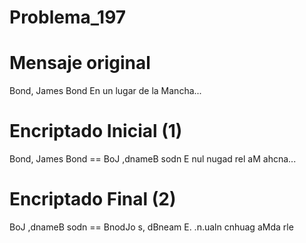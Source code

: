 # Problema_197

# Mensaje original
Bond, James Bond
En un lugar de la Mancha...
# Encriptado Inicial (1)
Bond, James Bond == BoJ ,dnameB sodn
E nul nugad rel aM ahcna...
<!-- Cuando haya 2 o mas caracteres que no sean vocales juntos (se convertirá en una string aparte) se invertiran las posiciones, es decir:
1234 == 4321 | (Bo)nd, J(ames) == J ,dn -->
# Encriptado Final (2)
BoJ ,dnameB sodn == BnodJo s, dBneam
E. .n.ualn cnhuag aMda  rle
<!-- En este paso se invierten las pociciones 1234 == 1423 -->